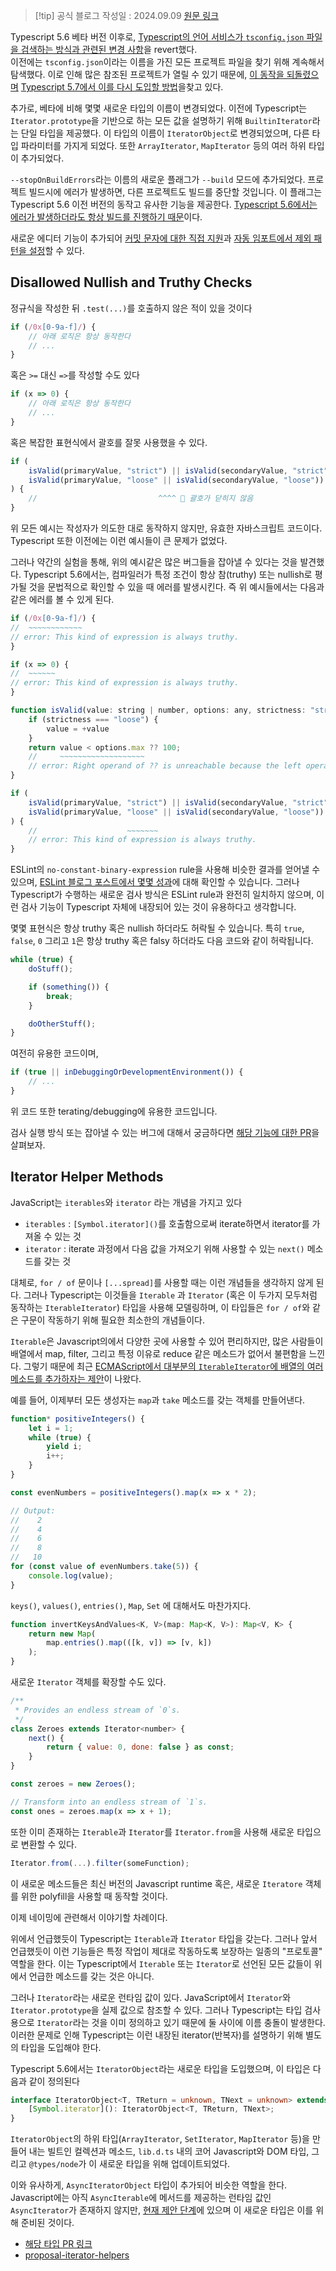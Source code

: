 > [!tip] 공식 블로그 작성일 : 2024.09.09
> [원문 링크](https://devblogs.microsoft.com/typescript/announcing-typescript-5-6/)

Typescript 5.6 베타 버전 이후로, [Typescript의 언어 서비스가 `tsconfig.json` 파일을 검색하는 방식과 관련된 변경 사항](https://devblogs.microsoft.com/typescript/announcing-typescript-5-6-beta/#search-ancestor-configuration-files-for-project-ownership)을 revert했다.  
이전에는 `tsconfig.json`이라는 이름을 가진 모든 프로젝트 파일을 찾기 위해 계속해서 탐색했다. 이로 인해 많은 참조된 프로젝트가 열릴 수 있기 때문에, [이 동작을 되돌렸으며](https://github.com/microsoft/TypeScript/pull/59634) [Typescript 5.7에서 이를 다시 도입할 방법](https://github.com/microsoft/TypeScript/pull/59688)을찾고 있다.

추가로, 베타에 비해 몇몇 새로운 타입의 이름이 변경되었다. 이전에 Typescript는 `Iterator.prototype`을 기반으로 하는 모든 값을 설명하기 위해 `BuiltinIterator`라는 단일 타입을 제공했다. 이 타입의 이름이 `IteratorObject`로 변경되었으며, 다른 타입 파라미터를 가지게 되었다. 또한 `ArrayIterator`, `MapIterator` 등의 여러 하위 타입이 추가되었다.

`--stopOnBuildErrors`라는 이름의 새로운 플래그가 `--build` 모드에 추가되었다. 프로젝트 빌드시에 에러가 발생하면, 다른 프로젝트도 빌드를 중단할 것입니다. 이 플래그는 Typescript 5.6 이전 버전의 동작고 유사한 기능을 제공한다. [Typescript 5.6에서는 에러가 발생하더라도 항상 빌드를 진행하기 때문](https://devblogs.microsoft.com/typescript/announcing-typescript-5-6/#allow---build-with-intermediate-errors)이다.

새로운 에디터 기능이 추가되어 [커밋 문자에 대한 직접 지원](https://devblogs.microsoft.com/typescript/announcing-typescript-5-6/#granular-commit-characters)과 [자동 임포트에서 제외 패턴을 설정](https://devblogs.microsoft.com/typescript/announcing-typescript-5-6/#exclude-patterns-for-auto-imports)할 수 있다.

## Disallowed Nullish and Truthy Checks

정규식을 작성한 뒤 `.test(...)`를 호출하지 않은 적이 있을 것이다
```javascript
if (/0x[0-9a-f]/) {
    // 아래 로직은 항상 동작한다
    // ...
}
```

혹은 `>=` 대신 `=>`를 작성할 수도 있다
```javascript
if (x => 0) {
    // 아래 로직은 항상 동작한다
    // ...
}
```

혹은 복잡한 표현식에서 괄호를 잘못 사용했을 수 있다.
```javascript
if (
    isValid(primaryValue, "strict") || isValid(secondaryValue, "strict") ||
    isValid(primaryValue, "loose" || isValid(secondaryValue, "loose"))
) {
    //                           ^^^^ 👀 괄호가 닫히지 않음
}
```

위 모든 예시는 작성자가 의도한 대로 동작하지 않지만, 유효한 자바스크립트 코드이다. Typescript 또한 이전에는 이런 예시들이 큰 문제가 없었다.

그러나 약간의 실험을 통해, 위의 예시같은 많은 버그들을 잡아낼 수 있다는 것을 발견했다. Typescript 5.6에서는, 컴파일러가 특정 조건이 항상 참(truthy) 또는 nullish로 평가될 것을 문법적으로 확인할 수 있을 때 에러를 발생시킨다. 즉 위 예시들에서는 다음과 같은 에러를 볼 수 있게 된다.

```javascript
if (/0x[0-9a-f]/) {
//  ~~~~~~~~~~~~
// error: This kind of expression is always truthy.
}

if (x => 0) {
//  ~~~~~~
// error: This kind of expression is always truthy.
}

function isValid(value: string | number, options: any, strictness: "strict" | "loose") {
    if (strictness === "loose") {
        value = +value
    }
    return value < options.max ?? 100;
    //     ~~~~~~~~~~~~~~~~~~~
    // error: Right operand of ?? is unreachable because the left operand is never nullish.
}

if (
    isValid(primaryValue, "strict") || isValid(secondaryValue, "strict") ||
    isValid(primaryValue, "loose" || isValid(secondaryValue, "loose"))
) {
    //                    ~~~~~~~
    // error: This kind of expression is always truthy.
}

```

ESLint의 `no-constant-binary-expression` rule을 사용해 비슷한 결과를 얻어낼 수 있으며, [ESLint 블로그 포스트에서 몇몇 성과](https://eslint.org/blog/2022/07/interesting-bugs-caught-by-no-constant-binary-expression/)에 대해 확인할 수 있습니다. 그러나 Typescript가 수행하는 새로운 검사 방식은 ESLint rule과 완전히 일치하지 않으며, 이런 검사 기능이 Typescript 자체에 내장되어 있는 것이 유용하다고 생각합니다.

몇몇 표현식은 항상 truthy 혹은 nullish 하더라도 허락될 수 있습니다. 특히 `true`, `false`, `0` 그리고 `1`은 항상 truthy 혹은 falsy 하더라도 다음 코드와 같이 허락됩니다.

```javascript
while (true) {
    doStuff();

    if (something()) {
        break;
    }

    doOtherStuff();
}
```

여전히 유용한 코드이며,
```javascript
if (true || inDebuggingOrDevelopmentEnvironment()) {
    // ...
}
```
위 코드 또한 terating/debugging에 유용한 코드입니다.

검사 실행 방식 또는 잡아낼 수 있는 버그에 대해서 궁금하다면 [해당 기능에 대한 PR](https://github.com/microsoft/TypeScript/pull/59217)을 살펴보자.

## Iterator Helper Methods
JavaScript는 `iterables`와 `iterator` 라는 개념을 가지고 있다
- `iterables` : `[Symbol.iterator]()`를 호출함으로써 iterate하면서 iterator를 가져올 수 있는 것
- `iterator` : iterate 과정에서 다음 값을 가져오기 위해 사용할 수 있는 `next()` 메소드를 갖는 것

대체로, `for / of` 문이나 `[...spread]`를 사용할 때는 이런 개념들을 생각하지 않게 된다. 그러나 Typescript는 이것들을 `Iterable` 과 `Iterator` (혹은 이 두가지 모두처럼 동작하는 `IterableIterator`) 타입을 사용해 모델링하며, 이 타입들은 `for / of`와 같은 구문이 작동하기 위해 필요한 최소한의 개념들이다.

`Iterable`은 Javascript의에서 다양한 곳에 사용할 수 있어 편리하지만, 많은 사람들이 배열에서 map, filter, 그리고 특정 이유로 reduce 같은 메소드가 없어서 불편함을 느낀다. 그렇기 때문에 최근 [ECMAScript에서 대부분의 `IterableIterator`에 배열의 여러 메소드를 추가하자는 제안](https://github.com/tc39/proposal-iterator-helpers)이 나왔다. 

예를 들어, 이제부터 모든 생성자는 `map`과 `take` 메소드를 갖는 객체를 만들어낸다.
```javascript
function* positiveIntegers() {
    let i = 1;
    while (true) {
        yield i;
        i++;
    }
}

const evenNumbers = positiveIntegers().map(x => x * 2);

// Output:
//    2
//    4
//    6
//    8
//   10
for (const value of evenNumbers.take(5)) {
    console.log(value);
}
```

`keys()`, `values()`, `entries()`, `Map`, `Set` 에 대해서도 마찬가지다.
```javascript
function invertKeysAndValues<K, V>(map: Map<K, V>): Map<V, K> {
    return new Map(
        map.entries().map(([k, v]) => [v, k])
    );
}
```

새로운 `Iterator` 객체를 확장할 수도 있다.
```javascript
/**
 * Provides an endless stream of `0`s.
 */
class Zeroes extends Iterator<number> {
    next() {
        return { value: 0, done: false } as const;
    }
}

const zeroes = new Zeroes();

// Transform into an endless stream of `1`s.
const ones = zeroes.map(x => x + 1);
```

또한 이미 존재하는 `Iterable`과 `Iterator`를 `Iterator.from`을 사용해 새로운 타입으로 변환할 수 있다.
```javascript
Iterator.from(...).filter(someFunction);
```

이 새로운 메소드들은 최신 버전의 Javascript runtime 혹은, 새로운 `Iteratore` 객체를 위한 polyfill을 사용할 때 동작할 것이다.

이제 네이밍에 관련해서 이야기할 차례이다.

위에서 언급했듯이 Typescript는 `Iterable`과 `Iterator` 타입을 갖는다. 그러나 앞서 언급했듯이 이런 기능들은 특정 작업이 제대로 작동하도록 보장하는 일종의 "프로토콜" 역할을 한다. 이는 Typescript에서 `Iterable`   또는 `Iterator`로 선언된 모든 값들이 위에서 언급한 메소드를 갖는 것은 아니다.

그러나 `Iterator`라는 새로운 런타임 값이 있다. JavaScript에서 `Iterator`와 `Iterator.prototype`을 실제 값으로 참조할 수 있다. 그러나 Typescript는 타입 검사용으로 `Iterator`라는 것을 이미 정의하고 있기 때문에 둘 사이에 이름 충돌이 발생한다. 이러한 문제로 인해 Typescript는 이런 내장된 iterator(반복자)를 설명하기 위해 별도의 타입을 도입해야 한다.

Typescript 5.6에서는  `IteratorObject`라는 새로운 타입을 도입했으며, 이 타입은 다음과 같이 정의된다

```typescript
interface IteratorObject<T, TReturn = unknown, TNext = unknown> extends Iterator<T, TReturn, TNext> {
    [Symbol.iterator](): IteratorObject<T, TReturn, TNext>;
}
```

`IteratorObject`의 하위 타입(`ArrayIterator`, `SetIterator`, `MapIterator` 등)을 만들어 내는 빌트인 컬렉션과 메소드, `lib.d.ts` 내의 코어 Javascript와 DOM 타입, 그리고 `@types/node`가 이 새로운 타입을 위해 업데이트되었다.

이와 유사하게, `AsyncIteratorObject` 타입이 추가되어 비슷한 역할을 한다. Javascript에는 아직 `AsyncIterable`에 메서드를 제공하는 런타임 값인 `AsyncIterator`가 존재하지 않지만, [현재 제안 단계](https://github.com/tc39/proposal-async-iterator-helpers)에 있으며 이 새로운 타입은 이를 위해 준비된 것이다.

- [해당 타입 PR 링크](https://github.com/microsoft/TypeScript/pull/58222)
- [proposal-iterator-helpers](https://github.com/tc39/proposal-iterator-helpers)